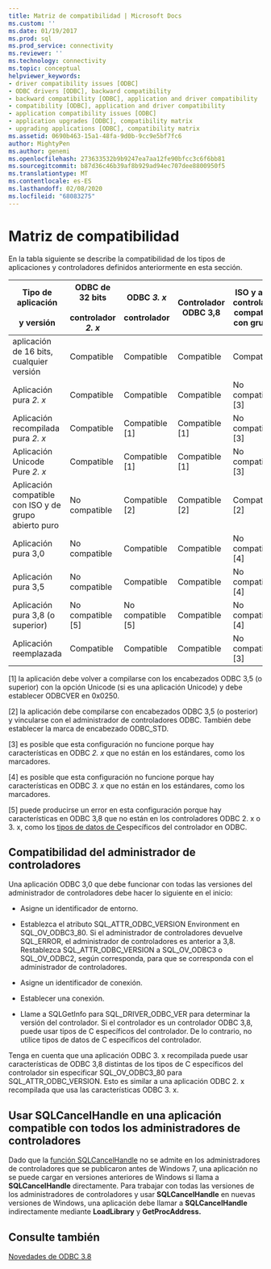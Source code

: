 ```yaml
---
title: Matriz de compatibilidad | Microsoft Docs
ms.custom: ''
ms.date: 01/19/2017
ms.prod: sql
ms.prod_service: connectivity
ms.reviewer: ''
ms.technology: connectivity
ms.topic: conceptual
helpviewer_keywords:
- driver compatibility issues [ODBC]
- ODBC drivers [ODBC], backward compatibility
- backward compatibility [ODBC], application and driver compatibility
- compatibility [ODBC], application and driver compatibility
- application compatibility issues [ODBC]
- application upgrades [ODBC], compatibility matrix
- upgrading applications [ODBC], compatibility matrix
ms.assetid: 0690b463-15a1-48fa-9d0b-9cc9e5bf7fc6
author: MightyPen
ms.author: genemi
ms.openlocfilehash: 273633532b9b9247ea7aa12fe90bfcc3c6f6bb81
ms.sourcegitcommit: b87d36c46b39af8b929ad94ec707dee8800950f5
ms.translationtype: MT
ms.contentlocale: es-ES
ms.lasthandoff: 02/08/2020
ms.locfileid: "68083275"
---
```

# <a name="compatibility-matrix"></a>Matriz de compatibilidad
En la tabla siguiente se describe la compatibilidad de los tipos de aplicaciones y controladores definidos anteriormente en esta sección.  
  
|Tipo de aplicación<br /><br /> y versión|ODBC de 32 bits<br /><br /> controlador *2. x*|ODBC *3. x*<br /><br /> controlador|Controlador ODBC 3,8|ISO y abrir controlador compatible con grupos|  
|--------------------------------------|-----------------------------------|---------------------------|---------------------|-----------------------------------------|  
|aplicación de 16 bits, cualquier versión|Compatible|Compatible|Compatible|Compatible|  
|Aplicación pura *2. x*|Compatible|Compatible|Compatible|No compatible [3]|  
|Aplicación recompilada pura *2. x*|Compatible|Compatible [1]|Compatible [1]|No compatible [3]|  
|Aplicación Unicode Pure *2. x*|Compatible|Compatible [1]|Compatible [1]|No compatible [3]|  
|Aplicación compatible con ISO y de grupo abierto puro|No compatible|Compatible [2]|Compatible [2]|Compatible [2]|  
|Aplicación pura 3,0|No compatible|Compatible|Compatible|No compatible [4]|  
|Aplicación pura 3,5|No compatible|Compatible|Compatible|No compatible [4]|  
|Aplicación pura 3,8 (o superior)|No compatible [5]|No compatible [5]|Compatible|No compatible [4]|  
|Aplicación reemplazada|Compatible|Compatible|Compatible|No compatible [3]|  
  
 [1] la aplicación debe volver a compilarse con los encabezados ODBC 3,5 (o superior) con la opción Unicode (si es una aplicación Unicode) y debe establecer ODBCVER en 0x0250.  
  
 [2] la aplicación debe compilarse con encabezados ODBC 3,5 (o posterior) y vincularse con el administrador de controladores ODBC. También debe establecer la marca de encabezado ODBC_STD.  
  
 [3] es posible que esta configuración no funcione porque hay características en ODBC *2. x* que no están en los estándares, como los marcadores.  
  
 [4] es posible que esta configuración no funcione porque hay características en ODBC *3. x* que no están en los estándares, como los marcadores.  
  
 [5] puede producirse un error en esta configuración porque hay características en ODBC 3,8 que no están en los controladores ODBC 2. x o 3. x, como los [tipos de datos de C](../../../odbc/reference/develop-app/c-data-types-in-odbc.md)específicos del controlador en ODBC.  
  
## <a name="driver-manager-compatibility"></a>Compatibilidad del administrador de controladores  
 Una aplicación ODBC 3,0 que debe funcionar con todas las versiones del administrador de controladores debe hacer lo siguiente en el inicio:  
  
-   Asigne un identificador de entorno.  
  
-   Establezca el atributo SQL_ATTR_ODBC_VERSION Environment en SQL_OV_ODBC3_80. Si el administrador de controladores devuelve SQL_ERROR, el administrador de controladores es anterior a 3,8. Restablezca SQL_ATTR_ODBC_VERSION a SQL_OV_ODBC3 o SQL_OV_ODBC2, según corresponda, para que se corresponda con el administrador de controladores.  
  
-   Asigne un identificador de conexión.  
  
-   Establecer una conexión.  
  
-   Llame a SQLGetInfo para SQL_DRIVER_ODBC_VER para determinar la versión del controlador. Si el controlador es un controlador ODBC 3,8, puede usar tipos de C específicos del controlador. De lo contrario, no utilice tipos de datos de C específicos del controlador.  
  
 Tenga en cuenta que una aplicación ODBC 3. x recompilada puede usar características de ODBC 3,8 distintas de los tipos de C específicos del controlador sin especificar SQL_OV_ODBC3_80 para SQL_ATTR_ODBC_VERSION. Esto es similar a una aplicación ODBC 2. x recompilada que usa las características ODBC 3. x.  
  
## <a name="using-sqlcancelhandle-in-an-application-compatible-with-all-driver-managers"></a>Usar SQLCancelHandle en una aplicación compatible con todos los administradores de controladores  
 Dado que la [función SQLCancelHandle](../../../odbc/reference/syntax/sqlcancelhandle-function.md) no se admite en los administradores de controladores que se publicaron antes de Windows 7, una aplicación no se puede cargar en versiones anteriores de Windows si llama a **SQLCancelHandle** directamente. Para trabajar con todas las versiones de los administradores de controladores y usar **SQLCancelHandle** en nuevas versiones de Windows, una aplicación debe llamar a **SQLCancelHandle** indirectamente mediante **LoadLibrary** y **GetProcAddress.**  
  
## <a name="see-also"></a>Consulte también  
 [Novedades de ODBC 3.8](../../../odbc/reference/what-s-new-in-odbc-3-8.md)
